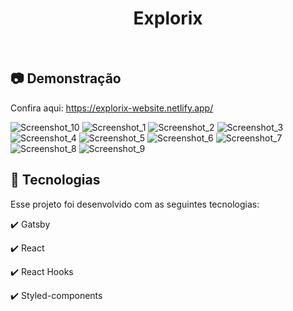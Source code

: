 <h1 align="center">
   Explorix
</h1>

<br>

## :camera: Demonstração

Confira aqui: https://explorix-website.netlify.app/

![Screenshot_10](https://user-images.githubusercontent.com/83718126/134356171-46d13555-1860-4afd-ac8d-b65698713e5d.png)
![Screenshot_1](https://user-images.githubusercontent.com/83718126/134356201-9c58ff11-1cd9-4008-99c3-9fa3b00c1e90.png)
![Screenshot_2](https://user-images.githubusercontent.com/83718126/134356218-5fabbbca-aa94-4240-bedd-b75678d3cd1c.png)
![Screenshot_3](https://user-images.githubusercontent.com/83718126/134356230-b24aec02-9bc5-4d2a-b53a-2342c2d04b22.png)
![Screenshot_4](https://user-images.githubusercontent.com/83718126/134356261-05c819ff-07ff-408e-9427-2b10393c25dc.png)
![Screenshot_5](https://user-images.githubusercontent.com/83718126/134356282-6df1b818-08c0-4e97-894b-6cf6f3438485.png)
![Screenshot_6](https://user-images.githubusercontent.com/83718126/134356285-7c412f4e-3378-46c9-b700-acb2d543f066.png)
![Screenshot_7](https://user-images.githubusercontent.com/83718126/134356301-46ba63b3-2224-4466-aa25-6647feeb439a.png)
![Screenshot_8](https://user-images.githubusercontent.com/83718126/134356305-aea75e67-309c-4ca9-94bb-ddf2294c6036.png)
![Screenshot_9](https://user-images.githubusercontent.com/83718126/134356306-73a3f958-d31f-4098-bb70-821d1526b812.png)

## :rocket: Tecnologias

Esse projeto foi desenvolvido com as seguintes tecnologias:

✔️ Gatsby

✔️ React

✔️ React Hooks

✔️ Styled-components

##


